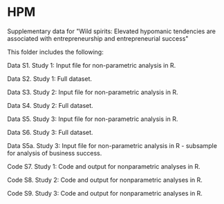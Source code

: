 # HPM
Supplementary data for "Wild spirits: Elevated hypomanic tendencies are associated with entrepreneurship and entrepreneurial success"

This folder includes the following: 

Data S1. Study 1: Input file for non-parametric analysis in R.

Data S2. Study 1: Full dataset.

Data S3. Study 2: Input file for non-parametric analysis in R.

Data S4. Study 2: Full dataset.

Data S5. Study 3: Input file for non-parametric analysis in R.

Data S6. Study 3: Full dataset.

Data S5a. Study 3: Input file for non-parametric analysis in R - subsample for analysis of business success.

Code S7. Study 1: Code and output for nonparametric analyses in R.

Code S8. Study 2: Code and output for nonparametric analyses in R.

Code S9. Study 3: Code and output for nonparametric analyses in R.

